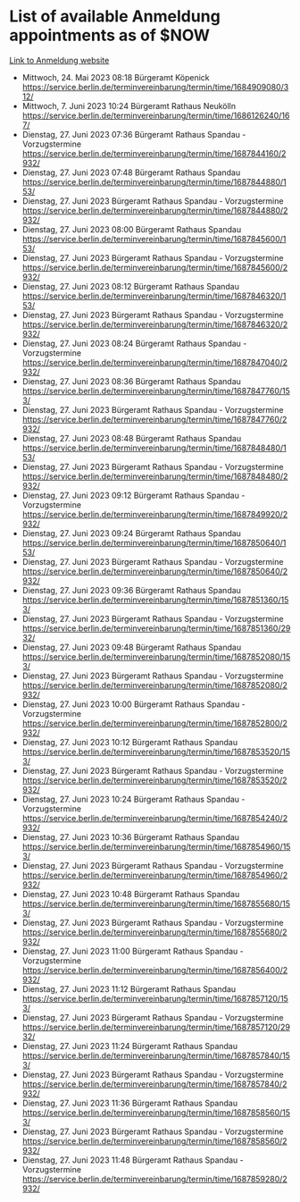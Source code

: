 # List of available Anmeldung appointments as of $NOW
[Link to Anmeldung website](https://service.berlin.de/terminvereinbarung/termin/tag.php?termin=1&anliegen[]=120686&dienstleisterlist=122210,122217,327316,122219,327312,122227,327314,122231,327346,122243,327348,122254,122252,329742,122260,329745,122262,329748,122271,327278,122273,327274,122277,327276,330436,122280,327294,122282,327290,122284,327292,122291,327270,122285,327266,122286,327264,122296,327268,150230,329760,122297,327286,122294,327284,122312,329763,122314,329775,122304,327330,122311,327334,122309,327332,317869,122281,327352,122279,329772,122283,122276,327324,122274,327326,122267,329766,122246,327318,122251,327320,122257,327322,122208,327298,122226,327300&herkunft=http%3A%2F%2Fservice.berlin.de%2Fdienstleistung%2F120686%2F)
- Mittwoch, 24. Mai 2023 08:18 Bürgeramt Köpenick https://service.berlin.de/terminvereinbarung/termin/time/1684909080/312/
- Mittwoch, 7. Juni 2023 10:24 Bürgeramt Rathaus Neukölln https://service.berlin.de/terminvereinbarung/termin/time/1686126240/167/
- Dienstag, 27. Juni 2023 07:36 Bürgeramt Rathaus Spandau - Vorzugstermine https://service.berlin.de/terminvereinbarung/termin/time/1687844160/2932/
- Dienstag, 27. Juni 2023 07:48 Bürgeramt Rathaus Spandau https://service.berlin.de/terminvereinbarung/termin/time/1687844880/153/
- Dienstag, 27. Juni 2023  Bürgeramt Rathaus Spandau - Vorzugstermine https://service.berlin.de/terminvereinbarung/termin/time/1687844880/2932/
- Dienstag, 27. Juni 2023 08:00 Bürgeramt Rathaus Spandau https://service.berlin.de/terminvereinbarung/termin/time/1687845600/153/
- Dienstag, 27. Juni 2023  Bürgeramt Rathaus Spandau - Vorzugstermine https://service.berlin.de/terminvereinbarung/termin/time/1687845600/2932/
- Dienstag, 27. Juni 2023 08:12 Bürgeramt Rathaus Spandau https://service.berlin.de/terminvereinbarung/termin/time/1687846320/153/
- Dienstag, 27. Juni 2023  Bürgeramt Rathaus Spandau - Vorzugstermine https://service.berlin.de/terminvereinbarung/termin/time/1687846320/2932/
- Dienstag, 27. Juni 2023 08:24 Bürgeramt Rathaus Spandau - Vorzugstermine https://service.berlin.de/terminvereinbarung/termin/time/1687847040/2932/
- Dienstag, 27. Juni 2023 08:36 Bürgeramt Rathaus Spandau https://service.berlin.de/terminvereinbarung/termin/time/1687847760/153/
- Dienstag, 27. Juni 2023  Bürgeramt Rathaus Spandau - Vorzugstermine https://service.berlin.de/terminvereinbarung/termin/time/1687847760/2932/
- Dienstag, 27. Juni 2023 08:48 Bürgeramt Rathaus Spandau https://service.berlin.de/terminvereinbarung/termin/time/1687848480/153/
- Dienstag, 27. Juni 2023  Bürgeramt Rathaus Spandau - Vorzugstermine https://service.berlin.de/terminvereinbarung/termin/time/1687848480/2932/
- Dienstag, 27. Juni 2023 09:12 Bürgeramt Rathaus Spandau - Vorzugstermine https://service.berlin.de/terminvereinbarung/termin/time/1687849920/2932/
- Dienstag, 27. Juni 2023 09:24 Bürgeramt Rathaus Spandau https://service.berlin.de/terminvereinbarung/termin/time/1687850640/153/
- Dienstag, 27. Juni 2023  Bürgeramt Rathaus Spandau - Vorzugstermine https://service.berlin.de/terminvereinbarung/termin/time/1687850640/2932/
- Dienstag, 27. Juni 2023 09:36 Bürgeramt Rathaus Spandau https://service.berlin.de/terminvereinbarung/termin/time/1687851360/153/
- Dienstag, 27. Juni 2023  Bürgeramt Rathaus Spandau - Vorzugstermine https://service.berlin.de/terminvereinbarung/termin/time/1687851360/2932/
- Dienstag, 27. Juni 2023 09:48 Bürgeramt Rathaus Spandau https://service.berlin.de/terminvereinbarung/termin/time/1687852080/153/
- Dienstag, 27. Juni 2023  Bürgeramt Rathaus Spandau - Vorzugstermine https://service.berlin.de/terminvereinbarung/termin/time/1687852080/2932/
- Dienstag, 27. Juni 2023 10:00 Bürgeramt Rathaus Spandau - Vorzugstermine https://service.berlin.de/terminvereinbarung/termin/time/1687852800/2932/
- Dienstag, 27. Juni 2023 10:12 Bürgeramt Rathaus Spandau https://service.berlin.de/terminvereinbarung/termin/time/1687853520/153/
- Dienstag, 27. Juni 2023  Bürgeramt Rathaus Spandau - Vorzugstermine https://service.berlin.de/terminvereinbarung/termin/time/1687853520/2932/
- Dienstag, 27. Juni 2023 10:24 Bürgeramt Rathaus Spandau - Vorzugstermine https://service.berlin.de/terminvereinbarung/termin/time/1687854240/2932/
- Dienstag, 27. Juni 2023 10:36 Bürgeramt Rathaus Spandau https://service.berlin.de/terminvereinbarung/termin/time/1687854960/153/
- Dienstag, 27. Juni 2023  Bürgeramt Rathaus Spandau - Vorzugstermine https://service.berlin.de/terminvereinbarung/termin/time/1687854960/2932/
- Dienstag, 27. Juni 2023 10:48 Bürgeramt Rathaus Spandau https://service.berlin.de/terminvereinbarung/termin/time/1687855680/153/
- Dienstag, 27. Juni 2023  Bürgeramt Rathaus Spandau - Vorzugstermine https://service.berlin.de/terminvereinbarung/termin/time/1687855680/2932/
- Dienstag, 27. Juni 2023 11:00 Bürgeramt Rathaus Spandau - Vorzugstermine https://service.berlin.de/terminvereinbarung/termin/time/1687856400/2932/
- Dienstag, 27. Juni 2023 11:12 Bürgeramt Rathaus Spandau https://service.berlin.de/terminvereinbarung/termin/time/1687857120/153/
- Dienstag, 27. Juni 2023  Bürgeramt Rathaus Spandau - Vorzugstermine https://service.berlin.de/terminvereinbarung/termin/time/1687857120/2932/
- Dienstag, 27. Juni 2023 11:24 Bürgeramt Rathaus Spandau https://service.berlin.de/terminvereinbarung/termin/time/1687857840/153/
- Dienstag, 27. Juni 2023  Bürgeramt Rathaus Spandau - Vorzugstermine https://service.berlin.de/terminvereinbarung/termin/time/1687857840/2932/
- Dienstag, 27. Juni 2023 11:36 Bürgeramt Rathaus Spandau https://service.berlin.de/terminvereinbarung/termin/time/1687858560/153/
- Dienstag, 27. Juni 2023  Bürgeramt Rathaus Spandau - Vorzugstermine https://service.berlin.de/terminvereinbarung/termin/time/1687858560/2932/
- Dienstag, 27. Juni 2023 11:48 Bürgeramt Rathaus Spandau - Vorzugstermine https://service.berlin.de/terminvereinbarung/termin/time/1687859280/2932/
